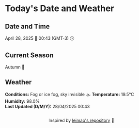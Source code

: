  # Today's Date and Weather
    
## Date and Time
April 28, 2025 📅
00:43 (GMT-3) 🕒

## Current Season
Autumn 🍂
## Weather 
**Conditions:** Fog or ice fog, sky invisible 🌫️
**Temperature:** 19.5°C  
**Humidity:** 98.0%  
**Last Updated (D/M/Y):** 28/04/2025 00:43
##
<div align="center">Inspired by <a href="https://github.com/leimao/What-Is-The-Date-Today">leimao's repository</a> 🌱</div>
